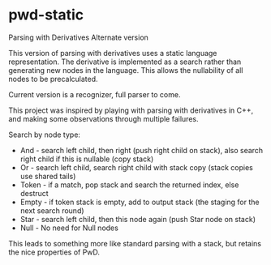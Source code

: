 # pwd-static

Parsing with Derivatives
Alternate version

This version of parsing with derivatives uses a static language representation.  The
derivative is implemented as a search rather than generating new nodes in the language.
This allows the nullability of all nodes to be precalculated.

Current version is a recognizer, full parser to come.

This project was inspired by playing with parsing with derivatives in C++, and
making some observations through multiple failures.


Search by node type:

* And - search left child, then right (push right child on stack), also search right child if this is nullable (copy stack)
* Or - search left child, search right child with stack copy (stack copies use shared tails)
* Token - if a match, pop stack and search the returned index, else destruct
* Empty - if token stack is empty, add to output stack (the staging for the next search round)
* Star - search left child, then this node again (push Star node on stack)
* Null - No need for Null nodes


This leads to something more like standard parsing with a stack, but retains
the nice properties of PwD.
